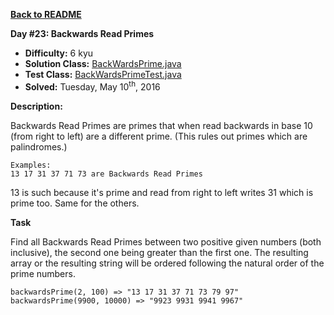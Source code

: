 <a href=https://github.com/michaelwm/KataDay><b>Back to README</b><a>

<b>Day #23: Backwards Read Primes</b>

* <b>Difficulty:</b> 6 kyu
* <b>Solution Class:</b> [BackWardsPrime.java](BackWardsPrime.java)
* <b>Test Class:</b> [BackWardsPrimeTest.java](BackWardsPrimeTest.java)
* <b>Solved:</b> Tuesday, May 10<sup>th</sup>, 2016

<b>Description:</b>

Backwards Read Primes are primes that when read backwards in base 10 (from right to left) are a different prime. (This rules out primes which are palindromes.)

<pre><code>Examples:
13 17 31 37 71 73 are Backwards Read Primes</code></pre>

13 is such because it's prime and read from right to left writes 31 which is prime too. Same for the others.

<b>Task</b>

Find all Backwards Read Primes between two positive given numbers (both inclusive), the second one being greater than the first one. The resulting array or the resulting string will be ordered following the natural order of the prime numbers.

<pre><code>backwardsPrime(2, 100) => "13 17 31 37 71 73 79 97"
backwardsPrime(9900, 10000) => "9923 9931 9941 9967"</code></pre>
